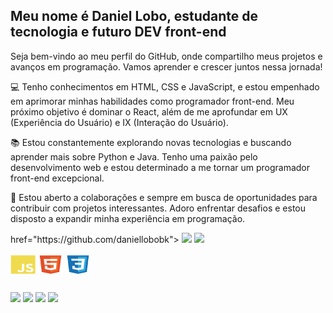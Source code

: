 ## Meu nome é Daniel Lobo, estudante de tecnologia e futuro DEV front-end

Seja bem-vindo ao meu perfil do GitHub, onde compartilho meus projetos e avanços em programação. Vamos aprender e crescer juntos nessa jornada!

💻 Tenho conhecimentos em HTML, CSS e JavaScript, e estou empenhado em aprimorar minhas habilidades como programador front-end. Meu próximo objetivo é dominar o React, além de me aprofundar em UX (Experiência do Usuário) e IX (Interação do Usuário).

📚 Estou constantemente explorando novas tecnologias e buscando aprender mais sobre Python e Java. Tenho uma paixão pelo desenvolvimento web e estou determinado a me tornar um programador front-end excepcional.

🌱 Estou aberto a colaborações e sempre em busca de oportunidades para contribuir com projetos interessantes. Adoro enfrentar desafios e estou disposto a expandir minha experiência em programação.

<div>
    <a> href="https://github.com/daniellobobk">
    <img height="160em" src="https://github-readme-stats.vercel.app/api?username=daniellobobk&show_icons=true&theme=dracula&include_all_commits=true&count_private=true"/>
    <img height="160em" src="https://github-readme-stats.vercel.app/api/top-langs/?username=daniellobobk&layout=compact&langs_counts=16&theme=dracula"/>
</div>

<div style="display: inline_block"><br>
  <img align="center" alt="Rafa-Js" height="30" width="40" src="https://raw.githubusercontent.com/devicons/devicon/master/icons/javascript/javascript-plain.svg">
  <img align="center" alt="Rafa-HTML" height="30" width="40" src="https://raw.githubusercontent.com/devicons/devicon/master/icons/html5/html5-original.svg">
  <img align="center" alt="Rafa-CSS" height="30" width="40" src="https://raw.githubusercontent.com/devicons/devicon/master/icons/css3/css3-original.svg">
</div>
  
  ##
 
<div> 
  <a href="https://www.youtube.com/@daniellobo1402" target="_blank"><img src="https://img.shields.io/badge/YouTube-FF0000?style=for-the-badge&logo=youtube&logoColor=white" target="_blank"></a>
  <a href="https://instagram.com/daniellobo0" target="_blank"><img src="https://img.shields.io/badge/-Instagram-%23E4405F?style=for-the-badge&logo=instagram&logoColor=white" target="_blank"></a>
  <a href = "lobodaniel036@gmail.com"><img src="https://img.shields.io/badge/-Gmail-%23333?style=for-the-badge&logo=gmail&logoColor=white" target="_blank"></a>
  <a href="link do likedin quando tiver " target="_blank"><img src="https://img.shields.io/badge/-LinkedIn-%230077B5?style=for-the-badge&logo=linkedin&logoColor=white" target="_blank"></a>
</div>

<!--
**daniellobobk/daniellobobk** is a ✨ _special_ ✨ repository because its `README.md` (this file) appears on your GitHub profile.

Here are some ideas to get you started:

- 🔭 I’m currently working on ...
- 🌱 I’m currently learning ...
- 👯 I’m looking to collaborate on ...
- 🤔 I’m looking for help with ...
- 💬 Ask me about ...
- 📫 How to reach me: ...
- 😄 Pronouns: ...
- ⚡ Fun fact: ...
-->

